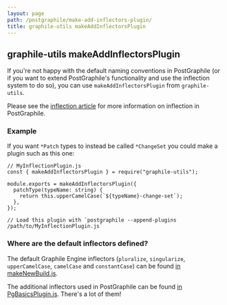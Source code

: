 ```yaml
---
layout: page
path: /postgraphile/make-add-inflectors-plugin/
title: graphile-utils makeAddInflectorsPlugin
---
```


## graphile-utils makeAddInflectorsPlugin

If you're not happy with the default naming conventions in PostGraphile (or if you
want to extend PostGraphile's functionality and use the inflection system to do
so), you can use `makeAddInflectorsPlugin` from `graphile-utils`.

Please see the [inflection article](/postgraphile/inflection/) for more information
on inflection in PostGraphile.

### Example

If you want `*Patch` types to instead be called `*ChangeSet`
you could make a plugin such as this one:

```js{5-7}
// MyInflectionPlugin.js
const { makeAddInflectorsPlugin } = require("graphile-utils");

module.exports = makeAddInflectorsPlugin({
  patchType(typeName: string) {
    return this.upperCamelCase(`${typeName}-change-set`);
  },
});

// Load this plugin with `postgraphile --append-plugins /path/to/MyInflectionPlugin.js`
```

### Where are the default inflectors defined?

The default Graphile Engine inflectors (`pluralize`, `singularize`,
`upperCamelCase`, `camelCase` and `constantCase`) can be found
[in makeNewBuild.js](https://github.com/graphile/graphile-engine/blob/6b0cb9e4e91050c98f1a9c62b73e3613a6c78f09/packages/graphile-build/src/makeNewBuild.js#L811-L815).

The additional inflectors used in PostGraphile can be found [in
PgBasicsPlugin.js](https://github.com/graphile/graphile-engine/blob/6b0cb9e4e91050c98f1a9c62b73e3613a6c78f09/packages/graphile-build-pg/src/plugins/PgBasicsPlugin.js#L296-L699).
There's a lot of them!